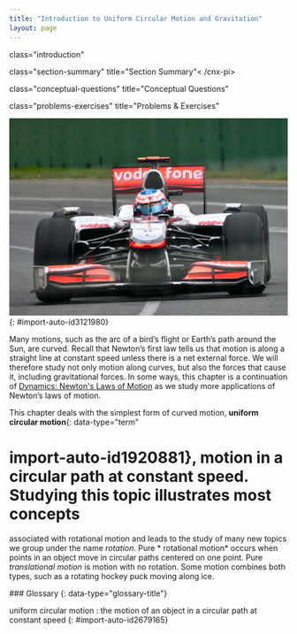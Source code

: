 ```yaml
---
title: "Introduction to Uniform Circular Motion and Gravitation"
layout: page
---
```



<cnx-pi data-type="cnx.flag.introduction"> class="introduction" </cnx-pi>

<cnx-pi data-type="cnx.eoc">class="section-summary" title="Section Summary"<
/cnx-pi>

<cnx-pi data-type="cnx.eoc">class="conceptual-questions" title="Conceptual
Questions"</cnx-pi>

<cnx-pi data-type="cnx.eoc">class="problems-exercises" title="Problems &amp;
Exercises"</cnx-pi>

![The figure shows, from front, a red and silver coloured Formula One car turning through a curve in a race on the Melbourne Grand Prix track, with the driver in seat.](../resources/Figure_07_00_01a.jpg "This Australian Grand Prix Formula 1 race car moves in a circular path as it makes the turn. Its wheels also spin rapidly&#x2014;the latter completing many revolutions, the former only part of one (a circular arc). The same physical principles are involved in each. (credit: Richard Munckton)")
{: #import-auto-id3121980}

Many motions, such as the arc of a bird’s flight or Earth’s path around the Sun,
are curved. Recall that Newton’s first law tells us that motion is along a
straight line at constant speed unless there is a net external force. We will
therefore study not only motion along curves, but also the forces that cause it,
including gravitational forces. In some ways, this chapter is a continuation
of [Dynamics: Newton\'s Laws of Motion](/contents/m42129) as we study more
applications of Newton’s laws of motion.

This chapter deals with the simplest form of curved motion, **uniform circular
motion**{: data-type="term"

# import-auto-id1920881}, motion in a circular path at constant speed. Studying this topic illustrates most concepts

associated with rotational motion and leads to the study of many new topics we
group under the name *rotation*. Pure *
rotational motion* occurs when points in an object move in circular paths
centered on one point. Pure *translational motion* is motion with no rotation.
Some motion combines both types, such as a rotating hockey puck moving along
ice.

<div data-type="glossary" markdown="1">
### Glossary
{: data-type="glossary-title"}

uniform circular motion
: the motion of an object in a circular path at constant speed {:
#import-auto-id2679165}

</div>

